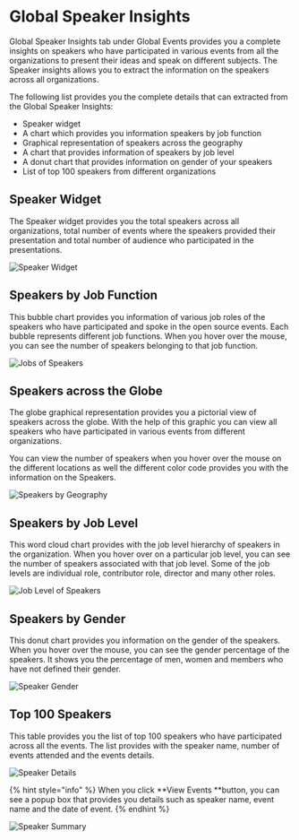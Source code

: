 # Global Speaker Insights

Global Speaker Insights tab under Global Events provides you a complete insights on speakers who have participated in various events from all the organizations to present their ideas and speak on different subjects. The Speaker insights allows you to extract the information on the speakers across all organizations.

The following list provides you the complete details that can extracted from the Global Speaker Insights:

* Speaker widget
* A chart which provides you information speakers by job function
* Graphical representation of speakers across the geography
* A chart that provides information of speakers by job level 
* A donut chart that provides information on gender of your speakers 
* List of top 100 speakers from different organizations 

## Speaker Widget

The Speaker widget provides you the total speakers across all organizations, total number of events where the speakers provided their presentation and total number of audience who participated in the presentations.

![Speaker Widget](https://files.gitbook.com/v0/b/gitbook-28427.appspot.com/o/assets%2F-MgAESFs0H7zYsmTgcOZ%2F-MhlrnUQOtzw9dTBIT0v%2F-Mhlti3\_DAIQ7ly1XwNA%2FSpeaker_Widget.png?alt=media\&token=17a52193-fd12-46c4-99fb-5c2c080cb429)

## Speakers by Job Function 

This bubble chart provides you information of various job roles of the speakers who have participated and spoke in the open source events. Each bubble represents different job functions. When you hover over the mouse, you can see the number of speakers belonging to that job function. 

![Jobs of Speakers](https://files.gitbook.com/v0/b/gitbook-28427.appspot.com/o/assets%2F-MgAESFs0H7zYsmTgcOZ%2F-Mi_wT\_71k24mGtzVYoY%2F-Mi_x8iQdIBdCcWhPBE9%2FGlobal_Speakers_Job.png?alt=media\&token=53162117-3892-4b22-801b-0603e18f4107)

## Speakers across the Globe 

The globe graphical representation provides you a pictorial view of speakers across the globe. With the help of this graphic you can view all speakers who have participated in various events from different organizations.

You can view the number of speakers when you hover over the mouse on the different locations as well the different color code provides you with the information on the Speakers.

![Speakers by Geography](https://files.gitbook.com/v0/b/gitbook-28427.appspot.com/o/assets%2F-MgAESFs0H7zYsmTgcOZ%2F-Mi_wT\_71k24mGtzVYoY%2F-Mi_y-j0xK1ZCNu0bnQa%2FGlobal_Speakers_Geo.png?alt=media\&token=ebcefd34-68b2-4f4d-b59e-16da6a6c6491)

##  Speakers by Job Level

This word cloud chart provides with the job level hierarchy of speakers in the  organization. When you hover over on a particular job level, you can see the number of speakers associated with that job level. Some of the job levels are individual role, contributor role, director and many other roles.  

![Job Level of Speakers](https://files.gitbook.com/v0/b/gitbook-28427.appspot.com/o/assets%2F-MgAESFs0H7zYsmTgcOZ%2F-Mi_y7Lv1diopBfQHdGE%2F-Mi_yiDitL_vaPRt0hec%2FGlobal_Speakers_Joblevel.png?alt=media\&token=71858bfe-27fc-410b-86a1-fbc2c09619fd)

## Speakers by Gender

This donut chart provides you information on the gender of the speakers. When you hover over the mouse, you can see the gender percentage of the speakers. It shows you the percentage of men, women and members who have not defined  their gender. 

![Speaker Gender](https://files.gitbook.com/v0/b/gitbook-28427.appspot.com/o/assets%2F-MgAESFs0H7zYsmTgcOZ%2F-MhlvoFQaUa_H9aAY4c7%2F-Mhlx94L_WHujR7tWhSU%2FSpeaker_Gender.png?alt=media\&token=4b5fd3bf-5094-45f4-8a76-d00f3e2f0c80)

## Top 100 Speakers

This table provides you the list of top 100 speakers who have participated across all the events. The list provides with the speaker name, number of events attended and the events details.  

![Speaker Details](https://files.gitbook.com/v0/b/gitbook-28427.appspot.com/o/assets%2F-MgAESFs0H7zYsmTgcOZ%2F-Mi_y7Lv1diopBfQHdGE%2F-Mi_zjwv2Crj1NhCW6pX%2FTop\_100\_Speakers.png?alt=media\&token=74ec402b-2d75-4d8a-aecd-efe603c81ca2)

{% hint style="info" %}
When you click **View Events **button, you can see a popup box that provides you details such as speaker name, event name and the date of event.
{% endhint %}

![Speaker Summary](https://files.gitbook.com/v0/b/gitbook-28427.appspot.com/o/assets%2F-MgAESFs0H7zYsmTgcOZ%2F-MhlvoFQaUa_H9aAY4c7%2F-MhlxqGOielXIS3xE4CC%2FSpeaker_Sum.png?alt=media\&token=0ec6b71c-ac78-40ee-be65-97e3a612d917)

##
